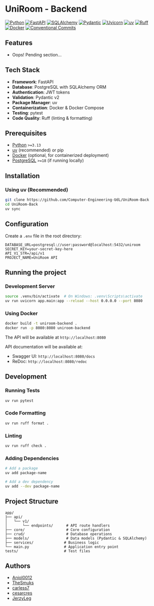 # UniRoom - Backend

[![Python](https://img.shields.io/badge/Python-3.13-blue?logo=python&logoColor=white)](https://www.python.org/)
[![FastAPI](https://img.shields.io/badge/FastAPI-0.118.0-009688?logo=fastapi&logoColor=white)](https://fastapi.tiangolo.com/)
[![SQLAlchemy](https://img.shields.io/badge/SQLAlchemy-2.0.43-red?logo=sqlalchemy&logoColor=white)](https://www.sqlalchemy.org/)
[![Pydantic](https://img.shields.io/badge/Pydantic-2.11.0-E92063?logo=pydantic&logoColor=white)](https://docs.pydantic.dev/)
[![Uvicorn](https://img.shields.io/badge/Uvicorn-latest-2094f3?logo=uvicorn&logoColor=white)](https://www.uvicorn.org/)
[![uv](https://img.shields.io/badge/uv-package%20manager-purple?logo=python&logoColor=white)](https://github.com/astral-sh/uv)
[![Ruff](https://img.shields.io/badge/Ruff-0.13.2-orange?logo=ruff&logoColor=white)](https://docs.astral.sh/ruff/)
[![Docker](https://img.shields.io/badge/Docker-enabled-2496ED?logo=docker&logoColor=white)](https://www.docker.com/)
[![Conventional Commits](https://img.shields.io/badge/Conventional%20Commits-1.0.0-%23FE5196?logo=conventionalcommits&logoColor=white)](https://conventionalcommits.org)

## Features

- Oops! Pending section...

## Tech Stack

- **Framework**: FastAPI
- **Database**: PostgreSQL with SQLAlchemy ORM
- **Authentication**: JWT tokens
- **Validation**: Pydantic v2
- **Package Manager**: uv
- **Containerization**: Docker & Docker Compose
- **Testing**: pytest
- **Code Quality**: Ruff (linting & formatting)

## Prerequisites

- [Python](https://www.python.org) `>=3.13`
- [uv](https://github.com/astral-sh/uv) (recommended) or pip
- [Docker](https://www.docker.com) (optional, for containerized deployment)
- [PostgreSQL](https://www.postgresql.org) `>=18` (if running locally)

## Installation

### Using uv (Recommended)

```bash
git clone https://github.com/Computer-Engineering-UdL/UniRoom-Back
cd UniRoom-Back
uv sync
```

## Configuration

Create a `.env` file in the root directory:

```env
DATABASE_URL=postgresql://user:password@localhost:5432/uniroom
SECRET_KEY=your-secret-key-here
API_V1_STR=/api/v1
PROJECT_NAME=UniRoom API
```

## Running the project

### Development Server

```bash
source .venv/bin/activate  # On Windows: .venv\Scripts\activate
uv run uvicorn app.main:app --reload --host 0.0.0.0 --port 8080
```

### Using Docker

```bash
docker build -t uniroom-backend .
docker run -p 8080:8080 uniroom-backend
```

The API will be available at `http://localhost:8080`

API documentation will be available at:
- Swagger UI: `http://localhost:8080/docs`
- ReDoc: `http://localhost:8080/redoc`

## Development

### Running Tests

```bash
uv run pytest
```

### Code Formatting

```bash
uv run ruff format .
```

### Linting

```bash
uv run ruff check .
```

### Adding Dependencies

```bash
# Add a package
uv add package-name

# Add a dev dependency
uv add --dev package-name
```

## Project Structure

```
app/
├── api/
│   └── v1/
│       └── endpoints/      # API route handlers
├── core/                   # Core configuration
├── crud/                   # Database operations
├── models/                 # Data models (Pydantic & SQLAlchemy)
├── services/              # Business logic
└── main.py                # Application entry point
tests/                     # Test files
```

## Authors

- [Aniol0012](https://github.com/Aniol0012)
- [TheSmuks](https://github.com/TheSmuks)
- [carless7](https://github.com/carless7)
- [cesarcres](https://github.com/cesarcres)
- [JerzyLeg](https://github.com/JerzyLeg)
